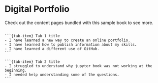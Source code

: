 # Digital Portfolio

Check out the content pages bundled with this sample book to see more.

```{tableofcontents}
```

````{tab-set}
```{tab-item} Tab 1 title
- I have learned a new way to create an online portfolio.
- I have learned how to publish information about my skills.
- I have learned a different use of GitHub.
```

```{tab-item} Tab 2 title
- I struggled to understand why jupyter book was not working at the beginning.
- I needed help understanding some of the questions.
```
````
